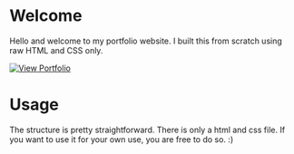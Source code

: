# Welcome

Hello and welcome to my portfolio website.
I built this from scratch using raw HTML and CSS only.

[![View Portfolio](https://img.shields.io/badge/View-Portfolio-brightgreen.svg?style=for-the-badge&logo=appveyor)](https://2mdipro7.github.io/)

# Usage

The structure is pretty straightforward. There is only a html and css file. If you want to use it for your own use, you are free to do so. :)